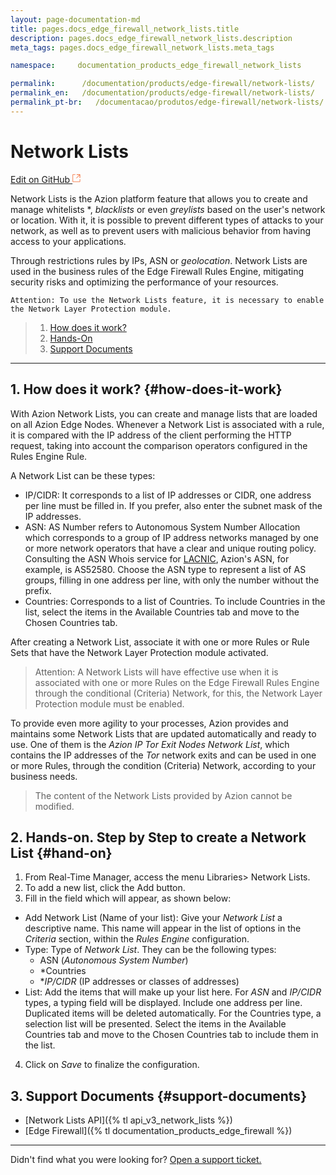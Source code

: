 ```yaml
---
layout: page-documentation-md
title: pages.docs_edge_firewall_network_lists.title
description: pages.docs_edge_firewall_network_lists.description
meta_tags: pages.docs_edge_firewall_network_lists.meta_tags

namespace:     documentation_products_edge_firewall_network_lists

permalink:      /documentation/products/edge-firewall/network-lists/
permalink_en:   /documentation/products/edge-firewall/network-lists/
permalink_pt-br:   /documentacao/produtos/edge-firewall/network-lists/
---
```

# Network **Lists**

[Edit on GitHub <svg width="14" height="14" xmlns="http://www.w3.org/2000/svg"><g fill="none" stroke="#F3652B"><path d="M4.81.71H.672v11.43H12.1V8.001" stroke-width=".8"/><path d="M6.87.786h5.155V5.94M6.31 6.5L12.026.786"/></g></svg>](https://github.com/aziontech/docs_en/edit/master/edge-firewall/network-lists/index.md)

Network Lists is the Azion platform feature that allows you to create and manage whitelists *, *blacklists* or even *greylists* based on the user's network or location. With it, it is possible to prevent different types of attacks to your network, as well as to prevent users with malicious behavior from having access to your applications.

Through restrictions rules by IPs, ASN or *geolocation*. Network Lists are used in the business rules of the Edge Firewall Rules Engine, mitigating security risks and optimizing the performance of your resources.

~~~
Attention: To use the Network Lists feature, it is necessary to enable the Network Layer Protection module.
~~~

> 1. [How does it work?](#how-does-it-work)
> 2. [Hands-On](#hands-on)
> 3. [Support Documents](#support-documents)

---

## 1. How does it work? {#how-does-it-work}

With Azion Network Lists, you can create and manage lists that are loaded on all Azion Edge Nodes. Whenever a Network List is associated with a rule, it is compared with the IP address of the client performing the HTTP request, taking into account the comparison operators configured in the Rules Engine Rule.

A Network List can be these types:

* IP/CIDR: It corresponds to a list of IP addresses or CIDR, one address per line must be filled in. If you prefer, also enter the subnet mask of the IP addresses.
* ASN: AS Number refers to Autonomous System Number Allocation which corresponds to a group of IP address networks managed by one or more network operators that have a clear and unique routing policy. Consulting the ASN Whois service for [LACNIC](http://lacnic.net/cgi-bin/lacnic/whois?lg=EN), Azion's ASN, for example, is AS52580. Choose the ASN type to represent a list of AS groups, filling in one address per line, with only the number without the prefix.
* Countries: Corresponds to a list of Countries. To include Countries in the list, select the items in the Available Countries tab and move to the Chosen Countries tab.

After creating a Network List, associate it with one or more Rules or Rule Sets that have the Network Layer Protection module activated.

> Attention: A Network Lists will have effective use when it is associated with one or more Rules on the Edge Firewall Rules Engine through the conditional (Criteria) Network, for this, the Network Layer Protection module must be enabled.

To provide even more agility to your processes, Azion provides and maintains some Network Lists that are updated automatically and ready to use. One of them is the *Azion IP Tor Exit Nodes* *Network List*, which contains the IP addresses of the *Tor* network exits and can be used in one or more Rules, through the condition (Criteria) Network, according to your business needs.

> The content of the Network Lists provided by Azion cannot be modified.

## 2. Hands-on. Step by Step to create a Network List {#hand-on}

1. From Real-Time Manager, access the menu Libraries> Network Lists.
2. To add a new list, click the Add button.
3. Fill in the field which will appear, as shown below:

  - Add Network List (Name of your list): Give your *Network List* a descriptive name. This name will appear in the list of options in the *Criteria* section, within the *Rules Engine* configuration.
  - Type: Type of *Network List*. They can be the following types:
      - ASN (*Autonomous System Number*)
      - *Countries
      - **IP/CIDR* (IP addresses or classes of addresses)
  - List: Add the items that will make up your list here. For *ASN* and *IP/CIDR* types, a typing field will be displayed. Include one address per line. Duplicated items will be deleted automatically. For the Countries type, a selection list will be presented. Select the items in the Available Countries tab and move to the Chosen Countries tab to include them in the list.

4. Click on *Save* to finalize the configuration.

## 3. Support Documents {#support-documents}

* [Network Lists API]({% tl api_v3_network_lists %})
* [Edge Firewall]({% tl documentation_products_edge_firewall %})

---

Didn't find what you were looking for? [Open a support ticket.](https://tickets.azion.com/)
